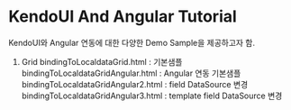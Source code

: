 KendoUI And Angular Tutorial
==============

KendoUI와 Angular 연동에 대한 다양한 Demo Sample을 제공하고자 함.

1) Grid
bindingToLocaldataGrid.html : 기본샘플
bindingToLocaldataGridAngular.html : Angular 연동 기본샘플
bindingToLocaldataGridAngular2.html : field DataSource 변경
bindingToLocaldataGridAngular3.html : template field DataSource 변경